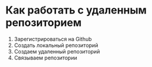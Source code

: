 # Как работать с удаленным репозиторием

1. Зарегистрироваться на Github
2. Создать локальный репозиторий
3. Создаем удаленный репозиторий
4. Связываем репозитории
